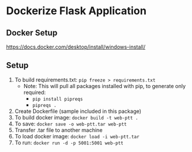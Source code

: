 # Dockerize Flask Application

## Docker Setup
https://docs.docker.com/desktop/install/windows-install/

## Setup
1. To build requirements.txt: ```pip freeze > requirements.txt```
    - Note: This will pull all packages installed with pip, to generate only required:
      - ```pip install pipreqs```
      - ```pipreqs .```
2. Create Dockerfile (sample included in this package)
3. To build docker image: ```docker build -t web-ptt .```
4. To save: ```docker save -o web-ptt.tar web-ptt```
5. Transfer .tar file to another machine
6. To load docker image: ```docker load -i web-ptt.tar```
7. To run: ```docker run -d -p 5001:5001 web-ptt```